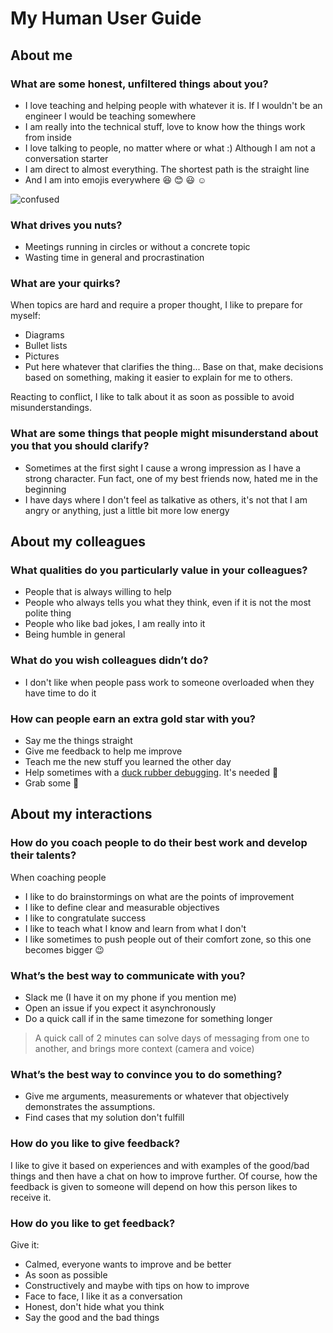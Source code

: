 # My Human User Guide

## About me

### What are some honest, unfiltered things about you?
* I love teaching and helping people with whatever it is. If I wouldn't be an engineer I would be teaching somewhere
* I am really into the technical stuff, love to know how the things work from inside
* I love talking to people, no matter where or what :) Although I am not a conversation starter
* I am direct to almost everything. The shortest path is the straight line
* And I am into emojis everywhere :laughing: :blush: :smiley: :relaxed:

![confused](https://media.giphy.com/media/3osxYrIA5IjCuh3JgQ/giphy.gif)


### What drives you nuts?
* Meetings running in circles or without a concrete topic
* Wasting time in general and procrastination

### What are your quirks?
When topics are hard and require a proper thought, I like to prepare for myself:
* Diagrams
* Bullet lists
* Pictures
* Put here whatever that clarifies the thing...
Base on that, make decisions based on something, making it easier to explain for me to others.

Reacting to conflict, I like to talk about it as soon as possible to avoid misunderstandings.

### What are some things that people might misunderstand about you that you should clarify?
* Sometimes at the first sight I cause a wrong impression as I have a strong character. Fun fact, one of my best friends now, hated me in the beginning
* I have days where I don't feel as talkative as others, it's not that I am angry or anything, just a little bit more low energy

## About my colleagues

### What qualities do you particularly value in your colleagues?
* People that is always willing to help
* People who always tells you what they think, even if it is not the most polite thing
* People who like bad jokes, I am really into it
* Being humble in general

### What do you wish colleagues didn’t do?
* I don't like when people pass work to someone overloaded when they have time to do it

### How can people earn an extra gold star with you?
* Say me the things straight
* Give me feedback to help me improve
* Teach me the new stuff you learned the other day
* Help sometimes with a [duck rubber debugging](https://en.wikipedia.org/wiki/Rubber_duck_debugging). It's needed :see_no_evil:
* Grab some :beers:

## About my interactions

### How do you coach people to do their best work and develop their talents?
When coaching people 
* I like to do brainstormings on what are the points of improvement
* I like to define clear and measurable objectives
* I like to congratulate success
* I like to teach what I know and learn from what I don't
* I like sometimes to push people out of their comfort zone, so this one becomes bigger :wink:

### What’s the best way to communicate with you?
* Slack me (I have it on my phone if you mention me)
* Open an issue if you expect it asynchronously
* Do a quick call if in the same timezone for something longer

> A quick call of 2 minutes can solve days of messaging from one to another, and brings more context (camera and voice)

### What’s the best way to convince you to do something?
* Give me arguments, measurements or whatever that objectively demonstrates the assumptions.
* Find cases that my solution don't fulfill

### How do you like to give feedback?
I like to give it based on experiences and with examples of the good/bad things and then have a chat on how to improve further. Of course, how the feedback is given to someone will depend on how this person likes to receive it.

### How do you like to get feedback?
Give it:
* Calmed, everyone wants to improve and be better
* As soon as possible
* Constructively and maybe with tips on how to improve
* Face to face, I like it as a conversation
* Honest, don't hide what you think
* Say the good and the bad things
